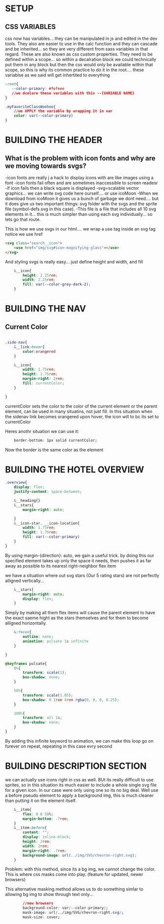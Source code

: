 # SETUP
## CSS VARIABLES
css now has variables... they can be manipulated in js and edited in the dev tools. They also are easier to use in the calc function and they can cascade and be inherited... so they are very different from sass variables in that regard.
These are also known as css custom properties.
They need to be defined within a scope... so within a decalration block
we could technically put them in any block but then the css would only be available within that scope, so this is why its common practice to do it in the root.... these variablse as we said will get inhertited to everything

```css
:root{
   --color-primary: #fefeee
   //we dcelare these variables with this --{VARIABLE NAME}
}

.myFavoriteClassWoohoo{
    //we APPLY the variable by wrapping it in var
    color: var(--color-primary)
}
```

# BUILDING THE HEADER
## What is the problem with icon fonts and why are we moving towards svgs?
-icon fonts are really j a hack to display icons with are like images using a font
-icon fonts fail often and are sometimes inaccessible to screen readesr
-if icon fails then a black square is displayed
-svg=scalable vector graphics... we can write svg code here ourself.... or use icoMoon
-When we download from icoMoon it gives us a bunch of garbage we dont need.... but it does give us two important things: svg folder with the svgs and the sprite file (symbol-defs.svg in this case).
-This file is a file that includes all 10 svg elements in it... this is much simpler than using each svg individually... so lets go that route.

This is how we use svgs in our html.... we wrap a use tag inside an svg tag
notice we use href

```html
<svg class="search__icon">
    <use href="img/svg#icon-magnifying-glass"></use>
</svg>
```


And styling svgs is really easy... just define height and width, and fill

```css
    &__icon{
        height: 2.25rem;
        width: 2.25rem;
        fill: var(--color-grey-dark-2);
    }
```
# BUILDING THE NAV
## Current Color
```css

.side-nav{
    &__link:hover{
        color:orangered
    }

    &__icon{
        width: 1.75rem;
        height: 1.75rem;
        margin-right: 2rem;
        fill: currentColor;
    }

}
```

currentColor sets the color to the color of the current element or the parent element, can be used in many situatins, not just fill.
In this situation when the sidenav link becomes orangered upon hover, the icon will to bc its set to currentColor

Heres anothr situation we can use it: 
```css
    border-bottom: 1px solid currentColor;
```
Now the border is the same color as the element

# BUILDING THE HOTEL OVERVIEW
```css
.overview{
    display: flex;
    justify-content: space-between;

    &__heading{}
    &__stars{
        margin-right: auto;

    }
    &__icon-star, __icon-location{
        width: 1.75rem;
        height: 1.75rem;
        fill: var(--color-primary)
    }
}
```

By using margin-{direction}: auto, we gain a useful trick.
by doing this our specified element takes up only the space it needs, then pushes it as far away as possible to its nearest right-neighbor flex item

we have a situation where out svg stars (Our 5 rating stars) are not perfectly alligned vertically...
```css
    &__stars{
        margin-right: auto;
        display: flex;
    }
```
Simply by making all them flex items will cause the parent element to have the exact saeme hight as the stars themselves and for them to become alligned horizontally.

```css
    &:focus{
        outline: none;
        animation: pulsate 1s infinite
    }

}

@keyframes pulsate{
    0%{
        transform: scale(1);
        box-shadow: none;
    }

    50%{
        transform: scale(1.05);
        box-shadow: 0 1rem 4rem rgba(0, 0, 0, 0.25);
    }

    100%{
        transform: all 1s;
        box-shadow: none;
    }
}
```
By adding this infinite keyword to animation, we can make this loop go on forever on repeat, repeating in this case evry second

# BUILDING DESCRIPTION SECTION
we can actually use icons right in css as well. BUt its really difficult to use sprites, so in this situation its much easier to include a whole single svg file for a given icon. In our case were only using one so its no big deal.
Well use a before pseudo element to apply a background img, this is much cleaner than putting it on the element itself.
```css
    &__item{
        flex: 0 0 50%;
        margin-bottom: .7rem;
    }
    &__item:before{
        content: "";
        display: inline-block;
        height: 2rem;
        width: 2rem;
        margin-right: .7rem;
        background-image: url(../img/SVG/chevron-right.svg);
    }
```
Problem: with this method, since its a bg img, we cannot change the color.
This is where css masks come into play. (feature for updated, newer browsers)

This alternative masking method allows us to do something simlar to allowing bg img to show through text only...
```css
        //new browsers
        background-color: var(--color-primary);
        mask-image: url(../img/SVG/chevron-right.svg);
        mask-size: cover;
```